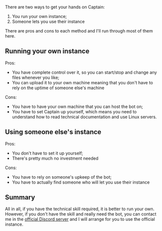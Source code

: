 There are two ways to get your hands on Captain:

1. You run your own instance;
2. Someone lets you use their instance

There are pros and cons to each method and I'll run through most of them here.

## Running your own instance

Pros:

* You have complete control over it, so you can start/stop and change any files whenever you like;
* You can upload it to your own machine meaning that you don't have to rely on the uptime of someone else's machine

Cons:

* You have to have your own machine that you can host the bot on;
* You have to set Captain up yourself, which means you need to understand how to read technical documentation and use Linux servers.

## Using someone else's instance

Pros:

* You don't have to set it up yourself;
* There's pretty much no investment needed

Cons:

* You have to rely on someone's upkeep of the bot;
* You have to actually find someone who will let you use their instance

## Summary

All in all, if you have the technical skill required, it is better to run your own. However, if you don't have the skill and really need the bot, you can contact me in the [official Discord server](https://discord.gg/EBFhZYY) and I will arrange for you to use the official instance.